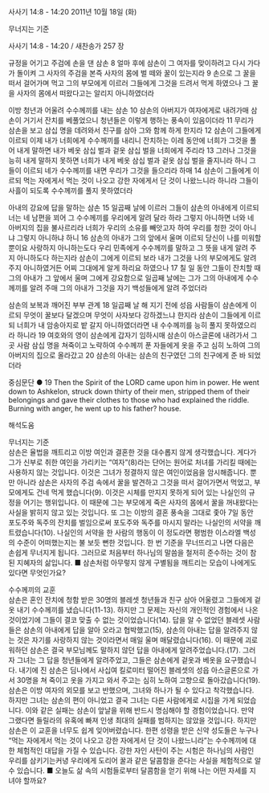 사사기 14:8 - 14:20 
2011년 10월 18일 (화)

무너지는 기준



사사기 14:8 - 14:20 / 새찬송가 257 장


규정을 어기고 주검에 손을 댄 삼손
8 얼마 후에 삼손이 그 여자를 맞이하려고 다시 가다가 돌이켜 그 사자의 주검을 본즉 사자의 몸에 벌 떼와 꿀이 있는지라 9 손으로 그 꿀을 떠서 걸어가며 먹고 그의 부모에게 이르러 그들에게 그것을 드려서 먹게 하였으나 그 꿀을 사자의 몸에서 떠왔다고는 알리지 아니하였더라

이방 청년과 어울려 수수께끼를 내는 삼손
10 삼손의 아버지가 여자에게로 내려가매 삼손이 거기서 잔치를 베풀었으니 청년들은 이렇게 행하는 풍속이 있음이더라 11 무리가 삼손을 보고 삼십 명을 데려와서 친구를 삼아 그와 함께 하게 한지라 12 삼손이 그들에게 이르되 이제 내가 너희에게 수수께끼를 내리니 잔치하는 이레 동안에 너희가 그것을 풀어 내게 말하면 내가 베옷 삼십 벌과 겉옷 삼십 벌을 너희에게 주리라 13 그러나 그것을 능히 내게 말하지 못하면 너희가 내게 베옷 삼십 벌과 겉옷 삼십 벌을 줄지니라 하니 그들이 이르되 네가 수수께끼를 내면 우리가 그것을 들으리라 하매 14 삼손이 그들에게 이르되 먹는 자에게서 먹는 것이 나오고 강한 자에게서 단 것이 나왔느니라 하니라 그들이 사흘이 되도록 수수께끼를 풀지 못하였더라

아내의 강요에 답을 말하는 삼손
15 일곱째 날에 이르러 그들이 삼손의 아내에게 이르되 너는 네 남편을 꾀어 그 수수께끼를 우리에게 알려 달라 하라 그렇지 아니하면 너와 네 아버지의 집을 불사르리라 너희가 우리의 소유를 빼앗고자 하여 우리를 청한 것이 아니냐 그렇지 아니하냐 하니 16 삼손의 아내가 그의 앞에서 울며 이르되 당신이 나를 미워할 뿐이요 사랑하지 아니하는도다 우리 민족에게 수수께끼를 말하고 그 뜻을 내게 알려 주지 아니하도다 하는지라 삼손이 그에게 이르되 보라 내가 그것을 나의 부모에게도 알려 주지 아니하였거든 어찌 그대에게 알게 하리요 하였으나 17 칠 일 동안 그들이 잔치할 때 그의 아내가 그 앞에서 울며 그에게 강요함으로 일곱째 날에는 그가 그의 아내에게 수수께끼를 알려 주매 그의 아내가 그것을 자기 백성들에게 알려 주었더라

삼손의 보복과 깨어진 부부 관계
18 일곱째 날 해 지기 전에 성읍 사람들이 삼손에게 이르되 무엇이 꿀보다 달겠으며 무엇이 사자보다 강하겠느냐 한지라 삼손이 그들에게 이르되 너희가 내 암송아지로 밭 갈지 아니하였더라면 내 수수께끼를 능히 풀지 못하였으리라 하니라 19 여호와의 영이 삼손에게 갑자기 임하시매 삼손이 아스글론에 내려가서 그 곳 사람 삼십 명을 쳐죽이고 노략하여 수수께끼 푼 자들에게 옷을 주고 심히 노하여 그의 아버지의 집으로 올라갔고 20 삼손의 아내는 삼손의 친구였던 그의 친구에게 준 바 되었더라

중심문단 ● 19 Then the Spirit of the LORD came upon him in power. He went down to Ashkelon, struck down thirty of their men, stripped them of their belongings and gave their clothes to those who had explained the riddle. Burning with anger, he went up to his father? house.

해석도움





무너지는 기준  
삼손은 율법을 깨트리고 이방 여인과 결혼한 것을 대수롭지 않게 생각했습니다. 게다가 그가 신부로 취한 여인을 가리키는 “여자”(8)라는 단어는 원어로 처녀를 가리킬 때에는 사용하지 않는 것입니다. 이것은 그녀가 정결하지 않은 여인이었음을 암시해줍니다. 뿐만 아니라 삼손은 사자의 주검 속에서 꿀을 발견하고 그것을 떠서 걸어가면서 먹었고, 부모에게도 건네 먹게 했습니다(9). 이것은 시체를 만지지 못하게 되어 있는 나실인의 규정을 어기는 행위입니다. 이 때문에 그는 부모에게 죽은 사자의 몸에서 꿀을 꺼내왔다는 사실을 밝히지 않고 있는 것입니다. 또 그는 이방의 결혼 풍속을 그대로 좇아 7일 동안 포도주와 독주의 잔치를 벌임으로써 포도주와 독주를 마시지 말라는 나실인의 서약을 깨트렸습니다(10). 나실인의 서약을 한 사람의 행동이 이 정도라면 평범한 이스라엘 백성의 수준이 어떠했는지는 불 보듯 뻔한 것입니다. 한 번 기준을 무너뜨리고 나면 다음은 손쉽게 무너지게 됩니다. 그러므로 처음부터 하나님의 말씀을 철저히 준수하는 것이 참된 지혜자의 삶입니다.
■ 삼손처럼 아무렇지 않게 구별됨을 깨트리는 모습이 나에게도 있다면 무엇인가요?

수수께끼의 교훈  
삼손은 혼인 잔치에 청함 받은 30명의 블레셋 청년들과 친구 삼아 어울렸고 그들에게 겉옷 내기 수수께끼를 냈습니다(11-13). 하지만 그 문제는 자신의 개인적인 경험에서 나온 것이었기에 그들이 결코 맞출 수 없는 것이었습니다(14). 답을 알 수 없었던 블레셋 사람들은 삼손의 아내에게 답을 알아 오라고 협박했고(15), 삼손의 아내는 답을 알려주지 않는 것은 자기를 사랑하지 않는 것이라면서 매일 울며 매달렸습니다(16). 이 때문에 괴로워하던 삼손은 결국 부모님께도 말하지 않던 답을 아내에게 알려주었습니다.(17). 그러자 그녀는 그 답을 청년들에게 알려주었고, 그들은 삼손에게 겉옷과 베옷을 요구했습니다. 내기에 진 삼손은 딤나에서 사십여 킬로미터 떨어진 블레셋의 성읍 아스글론으로 가서 30명을 쳐 죽이고 옷을 가지고 와서 주고는 심히 노하여 고향으로 돌아갔습니다(19). 삼손은 이방 여자의 외모를 보고 반했으며, 그녀와 하나가 될 수 있다고 착각했습니다. 하지만 그녀는 삼손의 편이 아니었고 결국 그녀는 다른 사람에게로 시집을 가게 되었습니다. 이와 같은 실패는 삼손이 앞날을 위해 반드시 명심해야 할 경험이었습니다. 만약 그랬다면 들릴라의 유혹에 빠져 인생 최대의 실패를 범하지는 않았을 것입니다. 하지만 삼손은 이 교훈을 너무도 쉽게 잊어버렸습니다. 한편 성령을 받은 신약 성도들은 누구나 “먹는 자에게서 먹는 것이 나오고 강한 자에게서 단 것이 나왔느니라”는 수수께끼에 대한 체험적인 대답을 가질 수 있습니다. 강한 자인 사탄이 주는 시험은 하나님의 사람인 우리를 삼키기는커녕 우리에게 도리어 꿀과 같은 달콤함을 준다는 사실을 체험적으로 알 수 있습니다.
■ 오늘도 삶 속의 시험들로부터 달콤함을 얻기 위해 나는 어떤 자세를 지녀야 할까요?